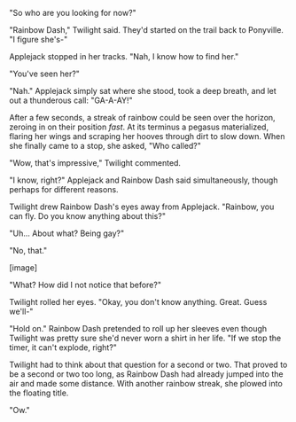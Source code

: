 "So who are you looking for now?"

"Rainbow Dash," Twilight said. They'd started on the trail back to Ponyville. "I figure she's-"

Applejack stopped in her tracks. "Nah, I know how to find her."

"You've seen her?"

"Nah." Applejack simply sat where she stood, took a deep breath, and let out a thunderous call: "GA-A-AY!"

After a few seconds, a streak of rainbow could be seen over the horizon, zeroing in on their position *fast*. At its terminus a pegasus materialized, flaring her wings and scraping her hooves through dirt to slow down. When she finally came to a stop, she asked, "Who called?"

"Wow, that's impressive," Twilight commented.

"I know, right?" Applejack and Rainbow Dash said simultaneously, though perhaps for different reasons.

Twilight drew Rainbow Dash's eyes away from Applejack. "Rainbow, you can fly. Do you know anything about this?"

"Uh... About what? Being gay?"

"No, that."

\[image\]

"What? How did I not notice that before?"

Twilight rolled her eyes. "Okay, you don't know anything. Great. Guess we'll-"

"Hold on." Rainbow Dash pretended to roll up her sleeves even though Twilight was pretty sure she'd never worn a shirt in her life. "If we stop the timer, it can't explode, right?"

Twilight had to think about that question for a second or two. That proved to be a second or two too long, as Rainbow Dash had already jumped into the air and made some distance. With another rainbow streak, she plowed into the floating title.

"Ow."
